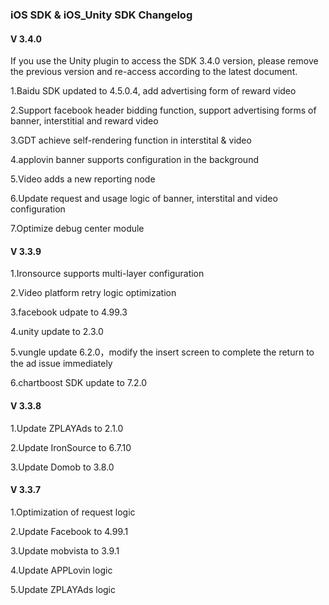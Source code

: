 
###  iOS SDK  & iOS_Unity  SDK Changelog

#### V 3.4.0

If you use the Unity plugin to access the SDK 3.4.0 version, please remove the previous version and re-access according to the latest document.

1.Baidu SDK updated to 4.5.0.4, add advertising form of reward video 

2.Support facebook header bidding function, support advertising forms of banner, interstitial and reward video

3.GDT achieve self-rendering function in interstital & video 

4.applovin banner supports configuration in the background

5.Video adds a new reporting node

6.Update request and usage logic of banner, interstital and video configuration 

7.Optimize debug center module


#### V 3.3.9

1.Ironsource supports multi-layer configuration

2.Video platform retry logic optimization

3.facebook udpate to 4.99.3

4.unity update to 2.3.0

5.vungle update 6.2.0，modify the insert screen to complete the return to the ad issue immediately

6.chartboost SDK update to 7.2.0


#### V 3.3.8
 
1.Update ZPLAYAds to 2.1.0

2.Update IronSource to 6.7.10 

3.Update Domob  to  3.8.0 


#### V 3.3.7

1.Optimization of request logic

2.Update Facebook to 4.99.1

3.Update mobvista to 3.9.1

4.Update APPLovin logic

5.Update ZPLAYAds logic
